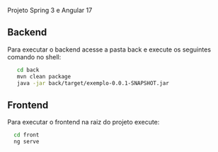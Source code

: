 Projeto Spring 3 e Angular 17


## Backend
Para executar o backend acesse a pasta back e execute os seguintes comando no shell:
```bash
   cd back 
   mvn clean package 
   java -jar back/target/exemplo-0.0.1-SNAPSHOT.jar
  ```

## Frontend
Para executar o frontend na raiz do projeto  execute:
```bash
  cd front  
  ng serve
```
